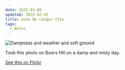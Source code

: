 ```yaml
---
date: 2022-01-08
updated: 2025-02-03
title: Gate No Longer Fits
tags:
  - Walks
---
```


![Dampness and weather and soft ground](https://live.staticflickr.com/65535/51808813035_8298bd7a51_h_d.jpg)

Took this photo on Boars Hill on a damp and misty day.

[See this on Flickr](https://flic.kr/p/2mWaH8a)